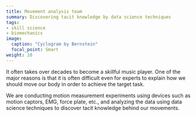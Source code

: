 ```yaml
---
title: Movement analysis team
summary: Discovering tacit knowledge by data science techniques
tags:
- skill science
- biomechanics
image:
  caption: "Cyclogram by Bernstein"
  focal_point: Smart
weight: 10
---
```


<!--![](Cyclogram_Gastev_TSIT.jpg)-->

It often takes over decades to become a skillful music player.  One of the major reasons is that it is often difficult even for experts to explain how we should move our body in order to achieve the target task.

We are conducting motion measurement experiments using devices such as motion captors, EMG, force plate, etc., and analyzing the data using data science techniques to discover tacit knowledge behind our movements.
